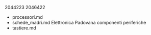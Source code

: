 2044223
2046422
- processori.md
- schede_madri.md 
Elettronica Padovana
componenti 
periferiche
- tastiere.md 
